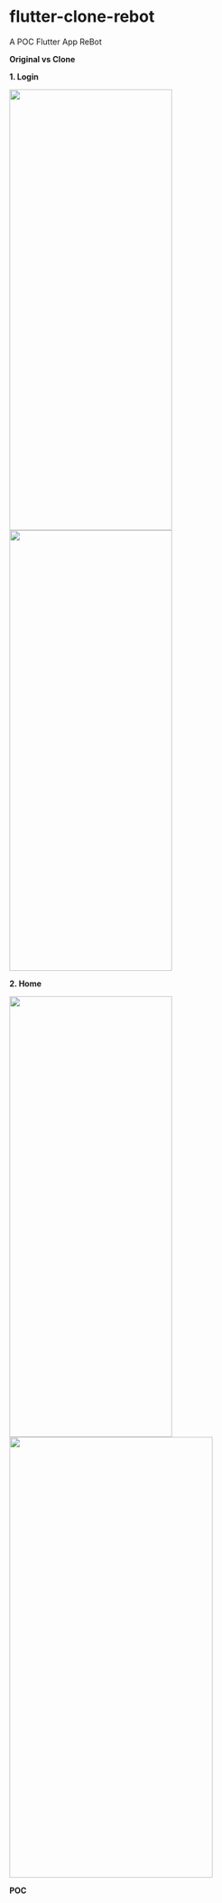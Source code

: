 # flutter-clone-rebot
A POC Flutter App ReBot

**Original vs Clone**

 **1. Login**
 
<img src="https://raw.githubusercontent.com/viniciusmo/flutter-clone-rebot/master/assets/original_login.png" width="288" height="780">
<img src="https://raw.githubusercontent.com/viniciusmo/flutter-clone-rebot/master/assets/clone_login.png" width="288" height="780">


 **2. Home**
 
<img src="https://raw.githubusercontent.com/viniciusmo/flutter-clone-rebot/master/assets/original_home.png" width="288" height="780">
<img src="https://raw.githubusercontent.com/viniciusmo/flutter-clone-rebot/master/assets/clone_home.png" width="360" height="780">

**POC**

